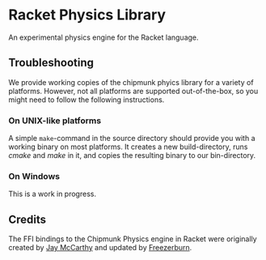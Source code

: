Racket Physics Library
======================

An experimental physics engine for the Racket language.

## Troubleshooting

We provide working copies of the chipmunk phyics library for a
variety of platforms. However, not all platforms are supported
out-of-the-box, so you might need to follow the following instructions.

### On UNIX-like platforms

A simple `make`-command in the source directory should provide you
with a working binary on most platforms. It creates a new
build-directory, runs _cmake_ and _make_ in it, and copies the
resulting binary to our bin-directory.

### On Windows

This is a work in progress.

## Credits

The FFI bindings to the Chipmunk Physics engine in Racket were originally created by [Jay McCarthy](http://planet.plt-scheme.org/display.ss?owner=jaymccarthy) and updated by [Freezerburn](https://github.com/Freezerburn).

